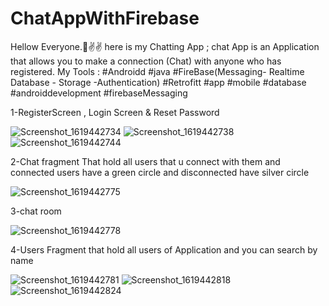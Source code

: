 # ChatAppWithFirebase
Hellow Everyone.🙌✌✌
here is my Chatting App ;
chat App is an Application that allows you to make a connection
(Chat) with anyone who has registered.
My Tools :
#Androidd
#java
#FireBase(Messaging- Realtime Database - Storage -Authentication)
#Retrofitt
#app #mobile #database #androiddevelopment
#firebaseMessaging

1-RegisterScreen , Login Screen & Reset Password

![Screenshot_1619442734](https://user-images.githubusercontent.com/44526915/116099264-14e3ef00-a6ac-11eb-8ca7-618219862633.jpg)
![Screenshot_1619442738](https://user-images.githubusercontent.com/44526915/116099485-4fe62280-a6ac-11eb-9efa-71dc71889405.jpg)
![Screenshot_1619442744](https://user-images.githubusercontent.com/44526915/116099686-80c65780-a6ac-11eb-947a-5e1e6b3a9ab5.jpg)


2-Chat fragment That hold all users that u connect with them and connected users have a green circle and disconnected have silver circle

![Screenshot_1619442775](https://user-images.githubusercontent.com/44526915/116099848-aa7f7e80-a6ac-11eb-8133-96a1de7a4736.jpg)

3-chat room 

![Screenshot_1619442778](https://user-images.githubusercontent.com/44526915/116100351-1eba2200-a6ad-11eb-91a4-ea3cb7371ca3.jpg)

4-Users Fragment that hold all users of Application and you can search by name 

![Screenshot_1619442781](https://user-images.githubusercontent.com/44526915/116100461-3a252d00-a6ad-11eb-908d-e628c096f28d.jpg)
![Screenshot_1619442818](https://user-images.githubusercontent.com/44526915/116100651-6a6ccb80-a6ad-11eb-8e1e-bb3c11064a80.jpg)
![Screenshot_1619442824](https://user-images.githubusercontent.com/44526915/116100670-7062ac80-a6ad-11eb-9192-572683f42695.jpg)
